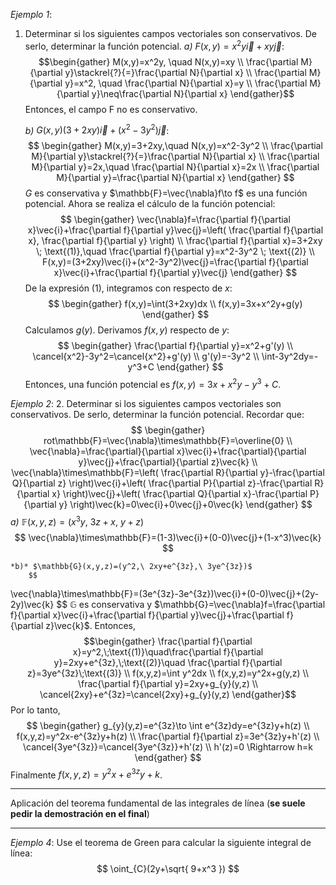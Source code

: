 *Ejemplo 1*:
1. Determinar si los siguientes campos vectoriales son conservativos. De serlo, determinar la función potencial.
	*a)* $F(x,y)=x^2y\vec{i}+xy\vec{j}$:
		$$\begin{gather}
M(x,y)=x^2y, \quad N(x,y)=xy \\
\frac{\partial M}{\partial y}\stackrel{?}{=}\frac{\partial N}{\partial x} \\
\frac{\partial M}{\partial y}=x^2, \quad \frac{\partial N}{\partial x}=y \\
\frac{\partial M}{\partial y}\neq\frac{\partial N}{\partial x}
\end{gather}$$
		Entonces, el campo F no es conservativo.
	
	*b)* $G(x,y)(3+2xy)\vec{i}+(x^2-3y^2)\vec{j}$:
		$$
		\begin{gather}
M(x,y)=3+2xy,\quad N(x,y)=x^2-3y^2 \\
\frac{\partial M}{\partial y}\stackrel{?}{=}\frac{\partial N}{\partial x} \\
\frac{\partial M}{\partial y}=2x,\quad \frac{\partial N}{\partial x}=2x \\
\frac{\partial M}{\partial y}=\frac{\partial N}{\partial x}
\end{gather}
		$$
		$G$ es conservativa y $\mathbb{F}=\vec{\nabla}f\to f$ es una función potencial.
		Ahora se realiza el cálculo de la función potencial:
		$$
		\begin{gather}
\vec{\nabla}f=\frac{\partial f}{\partial x}\vec{i}+\frac{\partial f}{\partial y}\vec{j}=\left( \frac{\partial f}{\partial x}, \frac{\partial f}{\partial y} \right) \\
\frac{\partial f}{\partial x}=3+2xy \; \text{(1)},\quad \frac{\partial f}{\partial y}=x^2-3y^2 \; \text{(2)} \\
F(x,y)=(3+2xy)\vec{i}+(x^2-3y^2)\vec{j}=\frac{\partial f}{\partial x}\vec{i}+\frac{\partial f}{\partial y}\vec{j}
\end{gather}
		$$
		De la expresión $\text{(1)}$, integramos con respecto de $x$:
		$$
		\begin{gather}
f(x,y)=\int(3+2xy)dx \\
f(x,y)=3x+x^2y+g(y)
\end{gather}
		$$
		Calculamos $g(y)$. Derivamos $f(x,y)$ respecto de $y$:
		$$
		\begin{gather}
\frac{\partial f}{\partial y}=x^2+g'(y) \\
\cancel{x^2}-3y^2=\cancel{x^2}+g'(y) \\
g'(y)=-3y^2 \\
\int-3y^2dy=-y^3+C
\end{gather}
		$$
		Entonces, una función potencial es $f(x,y)=3x+x^2y-y^3+C$.


*Ejemplo 2*:
2. Determinar si los siguientes campos vectoriales son conservativos. De serlo, determinar la función potencial.
	Recordar que:
	$$
	\begin{gather}
rot\mathbb{F}=\vec{\nabla}\times\mathbb{F}=\overline{0} \\
\vec{\nabla}=\frac{\partial}{\partial x}\vec{i}+\frac{\partial}{\partial y}\vec{j}+\frac{\partial}{\partial z}\vec{k} \\
\vec{\nabla}\times\mathbb{F}=\left( \frac{\partial R}{\partial y}-\frac{\partial Q}{\partial z} \right)\vec{i}+\left( \frac{\partial P}{\partial z}-\frac{\partial R}{\partial x} \right)\vec{j}+\left( \frac{\partial Q}{\partial x}-\frac{\partial P}{\partial y} \right)\vec{k}=0\vec{i}+0\vec{j}+0\vec{k}
\end{gather}
	$$
	*a)* $\mathbb{F}(x,y,z)=(x^3y,\ 3z+x,\ y+z)$
		$$
		\vec{\nabla}\times\mathbb{F}=(1-3)\vec{i}+(0-0)\vec{j}+(1-x^3)\vec{k}
		$$

	*b)* $\mathbb{G}(x,y,z)=(y^2,\ 2xy+e^{3z},\ 3ye^{3z})$
		$$
\vec{\nabla}\times\mathbb{F}=(3e^{3z}-3e^{3z})\vec{i}+(0-0)\vec{j}+(2y-2y)\vec{k}
		$$
		$\mathbb{G}$ es conservativa y $\mathbb{G}=\vec{\nabla}f=\frac{\partial f}{\partial x}\vec{i}+\frac{\partial f}{\partial y}\vec{j}+\frac{\partial f}{\partial z}\vec{k}$.
		Entonces,
		$$\begin{gather}
\frac{\partial f}{\partial x}=y^2,\;\text{(1)}\quad\frac{\partial f}{\partial y}=2xy+e^{3z},\;\text{(2)}\quad \frac{\partial f}{\partial z}=3ye^{3z}\;\text{(3)} \\
f(x,y,z)=\int y^2dx \\
f(x,y,z)=y^2x+g(y,z) \\
\frac{\partial f}{\partial y}=2xy+g_{y}(y,z) \\
\cancel{2xy}+e^{3z}=\cancel{2xy}+g_{y}(y,z)
\end{gather}$$
		Por lo tanto,
		$$
		\begin{gather}
g_{y}(y,z)=e^{3z}\to \int e^{3z}dy=e^{3z}y+h(z) \\
f(x,y,z)=y^2x-e^{3z}y+h(z) \\
\frac{\partial f}{\partial z}=3e^{3z}y+h'(z) \\
\cancel{3ye^{3z}}=\cancel{3ye^{3z}}+h'(z) \\
h'(z)=0 \Rightarrow h=k
\end{gather}
		$$
		Finalmente $f(x,y,z)=y^2x+e^{3z}y+k$.

---

Aplicación del teorema fundamental de las integrales de línea (**se suele pedir la demostración en el final**)

---
*Ejemplo 4*:
Use el teorema de Green para calcular la siguiente integral de línea:
$$
\oint_{C}(2y+\sqrt{ 9+x^3 })
$$